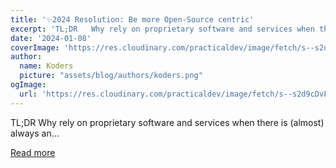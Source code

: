 ```yaml
---
title: '✨2024 Resolution: Be more Open-Source centric'
excerpt: 'TL;DR   Why rely on proprietary software and services when there is (almost) always an...'
date: '2024-01-08'
coverImage: 'https://res.cloudinary.com/practicaldev/image/fetch/s--s2d9cDvF--/c_imagga_scale,f_auto,fl_progressive,h_420,q_66,w_1000/https://dev-to-uploads.s3.amazonaws.com/uploads/articles/6p90d1jmol55o0fkqm6k.gif'
author:
  name: Koders
  picture: "assets/blog/authors/koders.png"
ogImage:
  url: 'https://res.cloudinary.com/practicaldev/image/fetch/s--s2d9cDvF--/c_imagga_scale,f_auto,fl_progressive,h_420,q_66,w_1000/https://dev-to-uploads.s3.amazonaws.com/uploads/articles/6p90d1jmol55o0fkqm6k.gif'
---
```


TL;DR   Why rely on proprietary software and services when there is (almost) always an...

[Read more](https://dev.to/taipy/2024-resolution-be-more-open-source-centric-1jje)
